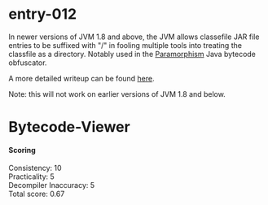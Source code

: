 # entry-012

In newer versions of JVM 1.8 and above, the JVM allows classefile JAR file entries to be suffixed
with "/" in fooling multiple tools into treating the classfile as a directory. Notably used in
the [Paramorphism](https://paramorphism.dev/) Java bytecode obfuscator.

A more detailed writeup can be found [here](https://github.com/cookiedragon234/fakedirectory).

Note: this will not work on earlier versions of JVM 1.8 and below.

# Bytecode-Viewer
#### Scoring
Consistency: 10  
Practicality: 5  
Decompiler Inaccuracy: 5  
Total score: 0.67  

